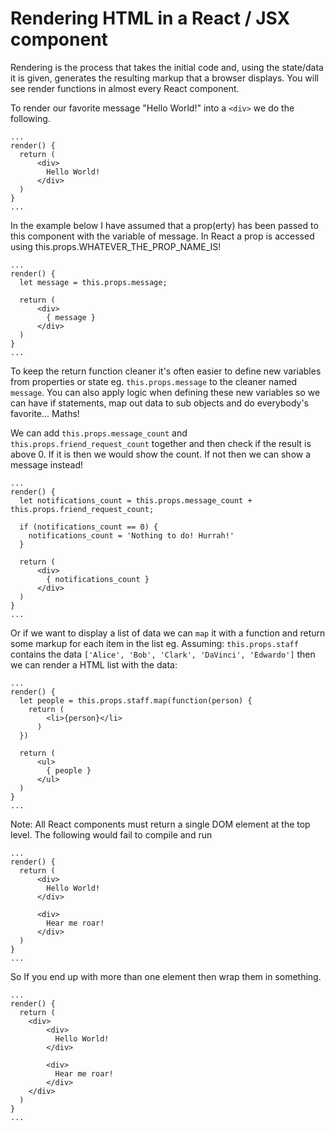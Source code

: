 # Rendering HTML in a React / JSX component

Rendering is the process that takes the initial code and, using the state/data it is given, generates the resulting markup that a browser displays. You will see render functions in almost every React component.

To render our favorite message "Hello World!" into a ```<div>``` we do the following.

```
...
render() {
  return (
      <div>
        Hello World!
      </div>
  )
}
...
```

In the example below I have assumed that a prop(erty) has been passed to this component with the variable of message. In React a prop is accessed using this.props.WHATEVER_THE_PROP_NAME_IS!

```
...
render() {
  let message = this.props.message;

  return (
      <div>
        { message }
      </div>
  )
}
...
```

To keep the return function cleaner it's often easier to define new variables from properties or state eg. ```this.props.message``` to the cleaner named ```message```. You can also apply logic when defining these new variables so we can have if statements, map out data to sub objects and do everybody's favorite... Maths!

We can add ```this.props.message_count``` and ```this.props.friend_request_count``` together and then check if the result is above 0. If it is then we would show the count. If not then we can show a message instead!


```
...
render() {
  let notifications_count = this.props.message_count + this.props.friend_request_count;

  if (notifications_count == 0) {
    notifications_count = 'Nothing to do! Hurrah!'
  }

  return (
      <div>
        { notifications_count }
      </div>
  )
}
...
```

Or if we want to display a list of data we can ```map``` it with a function and return some markup for each item in the list eg. Assuming: ```this.props.staff ``` contains the data ```['Alice', 'Bob', 'Clark', 'DaVinci', 'Edwardo']``` then we can render a HTML list with the data:

```
...
render() {
  let people = this.props.staff.map(function(person) {
    return (
        <li>{person}</li>
      )
  })

  return (
      <ul>
        { people }
      </ul>
  )
}
...
```

Note: All React components must return a single DOM element at the top level. The following would fail to compile and run

```
...
render() {
  return (
      <div>
        Hello World!
      </div>

      <div>
        Hear me roar!
      </div>
  )
}
...
```

So If you end up with more than one element then wrap them in something.


```
...
render() {
  return (
    <div>
        <div>
          Hello World!
        </div>

        <div>
          Hear me roar!
        </div>
    </div>
  )
}
...
```
